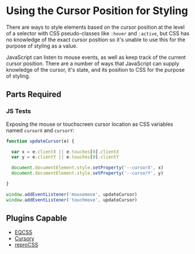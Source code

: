# Using the Cursor Position for Styling

There are ways to style elements based on the cursor position at the level of a selector with CSS pseudo-classes like `:hover` and `:active`, but CSS has no knowledge of the exact cursor position so it's unable to use this for the purpose of styling as a value.

JavaScript can listen to mouse events, as well as keep track of the current cursor position. There are a number of ways that JavaScript can supply knowledge of the cursor, it's state, and its position to CSS for the purpose of styling.

## Parts Required

### JS Tests

Exposing the mouse or touchscreen cursor location as CSS variables named `cursorX` and `cursorY`:

```javascript
function updateCursor(e) {

  var x = e.clientX || e.touches[0].clientX
  var y = e.clientY || e.touches[0].clientY

  document.documentElement.style.setProperty('--cursorX', x)
  document.documentElement.style.setProperty('--cursorY', y)

}

window.addEventListener('mousemove', updateCursor)
window.addEventListener('touchmove', updateCursor)
```

## Plugins Capable

- [EQCSS](../plugins/eqcss.html)
- [Cursory](../plugins/cursory.html)
- [reproCSS](../plugins/reprocss.html)
